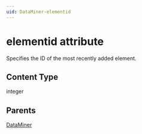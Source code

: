 ```yaml
---
uid: DataMiner-elementid
---
```


# elementid attribute

Specifies the ID of the most recently added element.

## Content Type

integer

## Parents

[DataMiner](xref:DataMiner)
